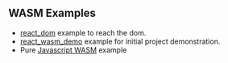 ## WASM Examples

- [react_dom](react_dom/) example to reach the dom.
- [react_wasm_demo](react_wasm_demo/) example for initial project demonstration.
- Pure [Javascript WASM](wasm_javascript/) example